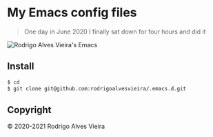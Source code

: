 # My Emacs config files
> One day in June 2020 I finally sat down for four hours and did it

![Rodrigo Alves Vieira's Emacs](https://i.imgur.com/UEr3xu8.png)

## Install

```sh
$ cd
$ git clone git@github.com:rodrigoalvesvieira/.emacs.d.git
```

## Copyright

© 2020-2021 Rodrigo Alves Vieira
